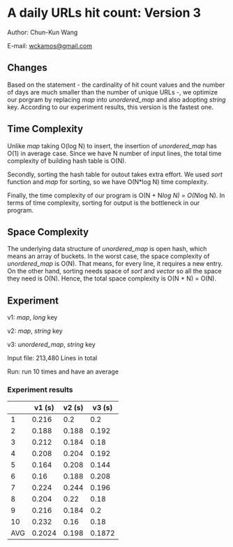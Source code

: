 # A daily URLs hit count: Version 3

Author: Chun-Kun Wang

E-mail: wckamos@gmail.com

## Changes

Based on the statement - the cardinality of hit count values and the number of days are much smaller than the number of unique URLs -, we optimize our porgram by replacing *map* into *unordered_map* and also adopting *string* key. According to our experiment results, this version is the fastest one.

## Time Complexity

Unlike *map* taking O(log N) to insert, the insertion of *unordered_map* has O(1) in average case. Since we have N number of input lines, the total time complexity of building hash table is O(N).

Secondly, sorting the hash table for outout takes extra effort. We used *sort* function and *map* for sorting, so we have O(N*log N) time complexity.

Finally, the time complexity of our program is O(N + N*log N) = O(N*log N). In terms of time complexity, sorting for output is the bottleneck in our program. 

## Space Complexity

The underlying data structure of *unordered_map* is open hash, which means an array of buckets. In the worst case, the space complexity of *unordered_map* is O(N). That means, for every line, it requires a new entry. On the other hand, sorting needs space of *sort* and *vector* so all the space they need is O(N). Hence, the total space complexity is O(N + N) = O(N).

## Experiment

v1: *map*, *long* key

v2: *map*, *string* key

v3: *unordered_map*, *string* key

Input file: 213,480 Lines in total

Run: run 10 times and have an average

### Experiment results

|     | v1 (s) | v2 (s) | v3 (s) |
|-----|--------|--------|--------|
| 1   | 0.216  | 0.2    | 0.2    |
| 2   | 0.188  | 0.188  | 0.192  |
| 3   | 0.212  | 0.184  | 0.18   |
| 4   | 0.208  | 0.204  | 0.192  |
| 5   | 0.164  | 0.208  | 0.144  |
| 6   | 0.16   | 0.188  | 0.208  |
| 7   | 0.224  | 0.244  | 0.196  |
| 8   | 0.204  | 0.22   | 0.18   |
| 9   | 0.216  | 0.184  | 0.2    |
| 10  | 0.232  | 0.16   | 0.18   |
| AVG | 0.2024 | 0.198  | 0.1872 |

